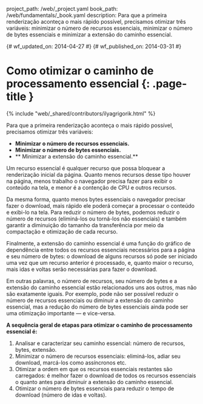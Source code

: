 project_path: /web/_project.yaml
book_path: /web/fundamentals/_book.yaml
description: Para que a primeira renderização aconteça o mais rápido possível, precisamos otimizar três variáveis: minimizar o número de recursos essenciais, minimizar o número de bytes essenciais e minimizar a extensão do caminho essencial.

{# wf_updated_on: 2014-04-27 #}
{# wf_published_on: 2014-03-31 #}

# Como otimizar o caminho de processamento essencial {: .page-title }

{% include "web/_shared/contributors/ilyagrigorik.html" %}



Para que a primeira renderização aconteça o mais rápido possível, precisamos otimizar três variáveis:

* **Minimizar o número de recursos essenciais.**
* **Minimizar o número de bytes essenciais.**
* ** Minimizar a extensão do caminho essencial.**

Um recurso essencial é qualquer recurso que possa bloquear a renderização inicial da página. Quanto menos recursos desse tipo houver na página, menos trabalho o navegador precisa fazer para exibir o conteúdo na tela, e menor é a contenção de CPU e outros recursos.

Da mesma forma, quanto menos bytes essenciais o navegador precisar fazer o download, mais rápido ele poderá começar a processar o conteúdo e exibi-lo na tela. Para reduzir o número de bytes, podemos reduzir o número de recursos (eliminá-los ou torná-los não essenciais) e também garantir a diminuição do tamanho da transferência por meio da compactação e otimização de cada recurso.

Finalmente, a extensão do caminho essencial é uma função do gráfico de dependência entre todos os recursos essenciais necessários para a página e seu número de bytes: o download de alguns recursos só pode ser iniciado uma vez que um recurso anterior é processado, e, quanto maior o recurso, mais idas e voltas serão necessárias para fazer o download.

Em outras palavras, o número de recursos, seu número de bytes e a extensão do caminho essencial estão relacionados uns aos outros, mas não são exatamente iguais. Por exemplo, pode não ser possível reduzir o número de recursos essenciais ou diminuir a extensão do caminho essencial, mas a redução do número de bytes essenciais ainda pode ser uma otimização importante &mdash; e vice-versa.

**A sequência geral de etapas para otimizar o caminho de processamento essencial é:**

1. Analisar e caracterizar seu caminho essencial: número de recursos, bytes, extensão.
2. Minimizar o número de recursos essenciais: eliminá-los, adiar seu download, marcá-los como assíncronos etc.
3. Otimizar a ordem em que os recursos essenciais restantes são carregados: é melhor fazer o download de todos os recursos essenciais o quanto antes para diminuir a extensão do caminho essencial.
4. Otimizar o número de bytes essenciais para reduzir o tempo de download (número de idas e voltas).




